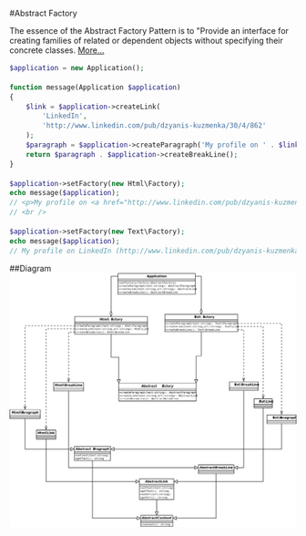 #Abstract Factory

The essence of the Abstract Factory Pattern is to "Provide an interface for creating families
of related or dependent objects without specifying their concrete classes.
[More…](http://en.wikipedia.org/wiki/Abstract_factory_pattern)

```php
$application = new Application();

function message(Application $application)
{
    $link = $application->createLink(
        'LinkedIn',
        'http://www.linkedin.com/pub/dzyanis-kuzmenka/30/4/862'
    );
    $paragraph = $application->createParagraph('My profile on ' . $link);
    return $paragraph . $application->createBreakLine();
}

$application->setFactory(new Html\Factory);
echo message($application);
// <p>My profile on <a href="http://www.linkedin.com/pub/dzyanis-kuzmenka/30/4/862">LinkedIn</a></p>
// <br />

$application->setFactory(new Text\Factory);
echo message($application);
// My profile on LinkedIn (http://www.linkedin.com/pub/dzyanis-kuzmenka/30/4/862)\n
```

##Diagram
![Memento UML Diagram](diagram.png)